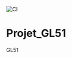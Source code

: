 ![CI](https://github.com/stanicchris/Projet_GL51/workflows/CI/badge.svg?branch=td4)
# Projet_GL51
GL51
